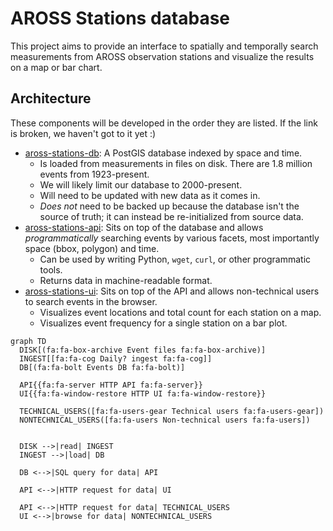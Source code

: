 # AROSS Stations database

This project aims to provide an interface to spatially and temporally search
measurements from AROSS observation stations and visualize the results on a map or bar
chart.


## Architecture

These components will be developed in the order they are listed. If the link is broken,
we haven't got to it yet :)

* [aross-stations-db](https://github.com/nsidc/aross-stations-db): A PostGIS database
  indexed by space and time.
  * Is loaded from measurements in files on disk. There are 1.8 million events from
    1923-present.
  * We will likely limit our database to 2000-present.
  * Will need to be updated with new data as it comes in.
  * _Does not_ need to be backed up because the database isn't the source of truth; it
    can instead be re-initialized from source data.
* [aross-stations-api](https://github.com/nsidc/aross-stations-api): Sits on top of the
  database and allows _programmatically_ searching events by various facets, most
  importantly space (bbox, polygon) and time.
  * Can be used by writing Python, `wget`, `curl`, or other programmatic tools.
  * Returns data in machine-readable format.
* [aross-stations-ui](https://github.com/nsidc/aross-stations-ui): Sits on top of the
  API and allows non-technical users to search events in the browser.
  * Visualizes event locations and total count for each station on a map.
  * Visualizes event frequency for a single station on a bar plot.

```mermaid
graph TD
  DISK[(fa:fa-box-archive Event files fa:fa-box-archive)]
  INGEST[[fa:fa-cog Daily? ingest fa:fa-cog]]
  DB[(fa:fa-bolt Events DB fa:fa-bolt)]

  API{{fa:fa-server HTTP API fa:fa-server}}
  UI{{fa:fa-window-restore HTTP UI fa:fa-window-restore}}

  TECHNICAL_USERS([fa:fa-users-gear Technical users fa:fa-users-gear])
  NONTECHNICAL_USERS([fa:fa-users Non-technical users fa:fa-users])


  DISK -->|read| INGEST
  INGEST -->|load| DB

  DB <-->|SQL query for data| API

  API <-->|HTTP request for data| UI

  API <-->|HTTP request for data| TECHNICAL_USERS
  UI <-->|browse for data| NONTECHNICAL_USERS
```
